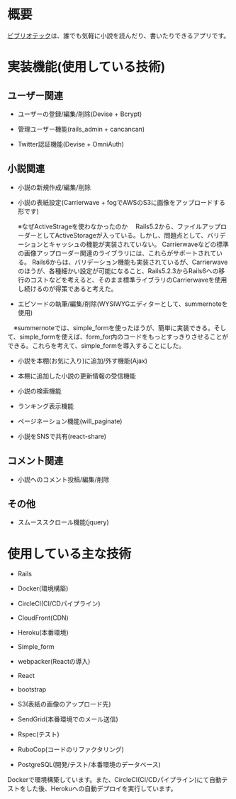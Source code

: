 # 概要

[ビブリオテック](https://bibliothequebooks.herokuapp.com/)は、誰でも気軽に小説を読んだり、書いたりできるアプリです。

# 実装機能(使用している技術)

## ユーザー関連

* ユーザーの登録/編集/削除(Devise + Bcrypt)

* 管理ユーザー機能(rails_admin + cancancan) 

* Twitter認証機能(Devise + OmniAuth)
  

## 小説関連

* 小説の新規作成/編集/削除

* 小説の表紙設定(Carrierwave + fogでAWSのS3に画像をアップロードする形です)

  ※なぜActiveStrageを使わなかったのか
　Rails5.2から、ファイルアップローダーとしてActiveStorageが入っている。しかし、問題点として、バリデーションとキャッシュの機能が実装されていない。
  Carrierwaveなどの標準の画像アップローダー関連のライブラリには、これらがサポートされている。
  Rails6からは、バリデーション機能も実装されているが、Carrierwaveのほうが、各種細かい設定が可能になること、Rails5.2.3からRails6への移行のコストなどを考えると、そのまま標準ライブラリのCarrierwaveを使用し続けるのが得策であると考えた。

* エピソードの執筆/編集/削除(WYSIWYGエディターとして、summernoteを使用)

　※summernoteでは、simple_formを使ったほうが、簡単に実装できる。そして、simple_formを使えば、form_for内のコードをもっとすっきりさせることができる。これらを考えて、simple_formを導入することにした。

* 小説を本棚(お気に入り)に追加/外す機能(Ajax)

* 本棚に追加した小説の更新情報の受信機能

* 小説の検索機能

* ランキング表示機能

* ページネーション機能(will_paginate)

* 小説をSNSで共有(react-share) 


## コメント関連

* 小説へのコメント投稿/編集/削除

## その他

* スムーススクロール機能(jquery)

# 使用している主な技術

* Rails

* Docker(環境構築) 

* CircleCI(CI/CDパイプライン)

* CloudFront(CDN)

* Heroku(本番環境)

* Simple_form

* webpacker(Reactの導入)

* React 

* bootstrap 

* S3(表紙の画像のアップロード先)

* SendGrid(本番環境でのメール送信) 

* Rspec(テスト)

* RuboCop(コードのリファクタリング) 

* PostgreSQL(開発/テスト/本番環境のデータベース)

Dockerで環境構築しています。また、CircleCI(CI/CDパイプライン)にて自動テストをした後、Herokuへの自動デプロイを実行しています。

